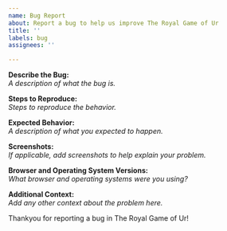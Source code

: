 ```yaml
---
name: Bug Report
about: Report a bug to help us improve The Royal Game of Ur
title: ''
labels: bug
assignees: ''

---
```


**Describe the Bug:** \
_A description of what the bug is._

**Steps to Reproduce:** \
_Steps to reproduce the behavior._

**Expected Behavior:** \
_A description of what you expected to happen._

**Screenshots:** \
_If applicable, add screenshots to help explain your problem._

**Browser and Operating System Versions:** \
_What browser and operating systems were you using?_

**Additional Context:** \
_Add any other context about the problem here._


Thankyou for reporting a bug in The Royal Game of Ur!
